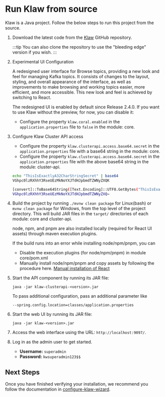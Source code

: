 # Run Klaw from source

Klaw is a Java project. Follow the below steps to run this project from
the source.

1. Download the latest code from the [Klaw](https://github.com/aiven/klaw) GitHub repository.

   :::tip
   You can also clone the repository to use the "bleeding edge" version
   if you wish.
   :::

2. Experimental UI Configuration

   A redesigned user interface for Browse topics, providing a new look and feel for managing Kafka topics. It consists
   of changes to the layout, styling, and overall appearance of the interface, as well as improvements to make browsing
   and working topics easier, more efficient, and more accessible. This new look and feel is achieved by switching to
   React.

   The redesigned UI is enabled by default since Release 2.4.0. If you
   want to use Klaw without the preview, for now, you can disable it:

   - Configure the property `klaw.coral.enabled` in the
     `application.properties` file to `false` in the module: core.

3. Configure Klaw Cluster API access

   - Configure the property `klaw.clusterapi.access.base64.secret` in the `application.properties` file with a base64
     string in the module: core.
   - Configure the property `klaw.clusterapi.access.base64.secret` in the `application.properties` file with the above
     base64 string in the module: cluster-api.

   ```{.bash caption="Bash Generation Example"}
   echo "ThisIsExactlyA32CharStringSecret" | base64
   VGhpc0lzRXhhY3RseUEzMkNoYXJTdHJpbmdTZWNyZXQK
   ```

   ```{.bash caption="Powershell Generation Example"}
   [convert]::ToBase64String([Text.Encoding]::UTF8.GetBytes("ThisIsExactlyA32CharStringSecret"))
   VGhpc0lzRXhhY3RseUEzMkNoYXJTdHJpbmdTZWNyZXQ=
   ```

4. Build the project by running `./mvnw clean package` for Linux(bash) or `mvnw clean package` for Windows, from the top
   level of the project directory. This will build JAR files in the `target/` directories of each module: core and
   cluster-api.

   node, npm, and pnpm are also installed locally (required for React UI assets) through maven execution plugins.

   If the build runs into an error while installing node/npm/pnpm, you can

   - Disable the execution plugins (for node/npm/pnpm) in module core/pom.xml
   - Manually install node/npm/pnpm and copy assets by following the procedure
     here. [Manual installation of React](https://github.com/aiven/klaw/blob/main/coral/README.md)

5. Start the API component by running its JAR file:

   `java -jar klaw-clusterapi-<version>.jar`

   To pass additional configuration, pass an additional parameter like

   `--spring.config.location=classes/application.properties`

6. Start the web UI by running its JAR file:

   `java -jar klaw-<version>.jar`

7. Access the web interface using the URL: `http://localhost:9097/`.

8. Log in as the admin user to get started.

   - **Username:** `superadmin`
   - **Password:** `kwsuperadmin123$$`

## Next Steps

Once you have finished verifying your installation, we recommend you follow the documentation
in [configure-klaw-wizard](configure-klaw-wizard.md).
